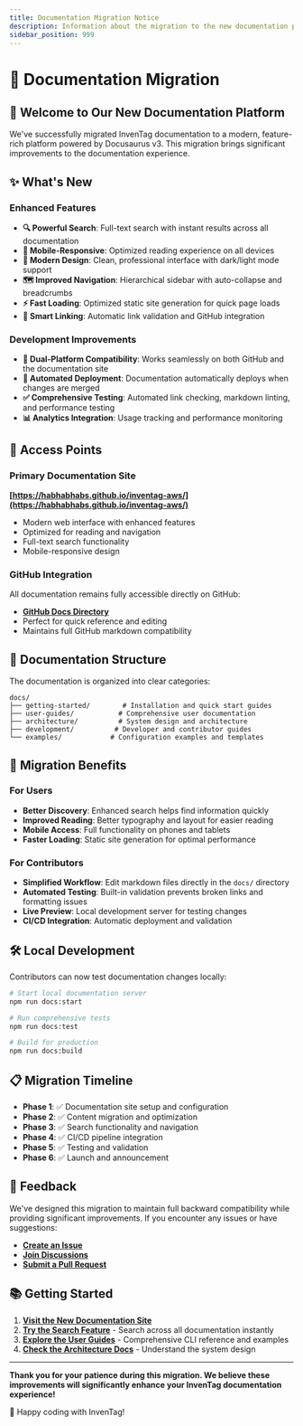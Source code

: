 ```yaml
---
title: Documentation Migration Notice
description: Information about the migration to the new documentation platform
sidebar_position: 999
---
```


# 📖 Documentation Migration

## 🌟 Welcome to Our New Documentation Platform

We've successfully migrated InvenTag documentation to a modern, feature-rich platform powered by Docusaurus v3. This migration brings significant improvements to the documentation experience.

## ✨ What's New

### Enhanced Features

- **🔍 Powerful Search**: Full-text search with instant results across all documentation
- **📱 Mobile-Responsive**: Optimized reading experience on all devices
- **🎨 Modern Design**: Clean, professional interface with dark/light mode support
- **🗺️ Improved Navigation**: Hierarchical sidebar with auto-collapse and breadcrumbs
- **⚡ Fast Loading**: Optimized static site generation for quick page loads
- **🔗 Smart Linking**: Automatic link validation and GitHub integration

### Development Improvements

- **🔄 Dual-Platform Compatibility**: Works seamlessly on both GitHub and the documentation site
- **🚀 Automated Deployment**: Documentation automatically deploys when changes are merged
- **✅ Comprehensive Testing**: Automated link checking, markdown linting, and performance testing
- **📊 Analytics Integration**: Usage tracking and performance monitoring

## 🔗 Access Points

### Primary Documentation Site
**[https://habhabhabs.github.io/inventag-aws/](https://habhabhabs.github.io/inventag-aws/)**

- Modern web interface with enhanced features
- Optimized for reading and navigation
- Full-text search functionality
- Mobile-responsive design

### GitHub Integration
All documentation remains fully accessible directly on GitHub:

- **[GitHub Docs Directory](https://github.com/habhabhabs/inventag-aws/tree/main/docs)**
- Perfect for quick reference and editing
- Maintains full GitHub markdown compatibility

## 📂 Documentation Structure

The documentation is organized into clear categories:

```
docs/
├── getting-started/        # Installation and quick start guides
├── user-guides/           # Comprehensive user documentation
├── architecture/          # System design and architecture
├── development/          # Developer and contributor guides
└── examples/            # Configuration examples and templates
```

## 🔄 Migration Benefits

### For Users
- **Better Discovery**: Enhanced search helps find information quickly
- **Improved Reading**: Better typography and layout for easier reading
- **Mobile Access**: Full functionality on phones and tablets
- **Faster Loading**: Static site generation for optimal performance

### For Contributors
- **Simplified Workflow**: Edit markdown files directly in the `docs/` directory
- **Automated Testing**: Built-in validation prevents broken links and formatting issues
- **Live Preview**: Local development server for testing changes
- **CI/CD Integration**: Automatic deployment and validation

## 🛠️ Local Development

Contributors can now test documentation changes locally:

```bash
# Start local documentation server
npm run docs:start

# Run comprehensive tests
npm run docs:test

# Build for production
npm run docs:build
```

## 📋 Migration Timeline

- **Phase 1**: ✅ Documentation site setup and configuration
- **Phase 2**: ✅ Content migration and optimization
- **Phase 3**: ✅ Search functionality and navigation
- **Phase 4**: ✅ CI/CD pipeline integration
- **Phase 5**: ✅ Testing and validation
- **Phase 6**: ✅ Launch and announcement

## 🤝 Feedback

We've designed this migration to maintain full backward compatibility while providing significant improvements. If you encounter any issues or have suggestions:

- **[Create an Issue](https://github.com/habhabhabs/inventag-aws/issues)**
- **[Join Discussions](https://github.com/habhabhabs/inventag-aws/discussions)**
- **[Submit a Pull Request](https://github.com/habhabhabs/inventag-aws/pulls)**

## 📚 Getting Started

1. **[Visit the New Documentation Site](https://habhabhabs.github.io/inventag-aws/)**
2. **[Try the Search Feature](https://habhabhabs.github.io/inventag-aws/search)** - Search across all documentation instantly
3. **[Explore the User Guides](https://habhabhabs.github.io/inventag-aws/user-guides/cli-user-guide)** - Comprehensive CLI reference and examples
4. **[Check the Architecture Docs](https://habhabhabs.github.io/inventag-aws/architecture/core-module-integration)** - Understand the system design

---

**Thank you for your patience during this migration. We believe these improvements will significantly enhance your InvenTag documentation experience!**

🚀 Happy coding with InvenTag!
